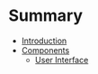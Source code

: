 # Summary

* [Introduction](README.md)
* [Components](chapter1.md)
  * [User Interface](user-interface.md)



